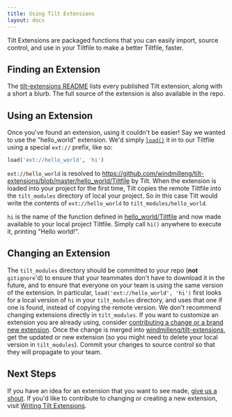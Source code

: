 ```yaml
---
title: Using Tilt Extensions
layout: docs
---
```


Tilt Extensions are packaged functions that you can easily import, source control, and use in your Tiltfile to make a better Tiltfile, faster.

## Finding an Extension
The [tilt-extensions README](https://github.com/windmilleng/tilt-extensions/blob/master/README.md) lists every published Tilt extension, along with a short a blurb. The full source of the extension is also available in the repo.

## Using an Extension
Once you've found an extension, using it couldn't be easier! Say we wanted to use the "hello_world" extension. We'd simply [`load()`](api.html#api.load) it in to our Tiltfile using a special `ext://` prefix, like so:

```python
load('ext://hello_world', 'hi')
```

`ext://hello_world` is resolved to https://github.com/windmilleng/tilt-extensions/blob/master/hello_world/Tiltfile by Tilt. When the extension is loaded into your project for the first time, Tilt copies the remote Tiltfile into the `tilt_modules` directory of local your project. So in this case Tilt would write the contents of `ext://hello_world` to `tilt_modules/hello_world`.

`hi` is the name of the function defined in [hello_world/Tiltfile](https://github.com/windmilleng/tilt-extensions/blob/master/hello_world/Tiltfile) and now made available to your local project Tiltfile. Simply call `hi()` anywhere to execute it, printing "Hello world!".

## Changing an Extension

The `tilt_modules` directory should be committed to your repo (**not** `gitignore`'d) to ensure that your teammates don't have to download it in the future, and to ensure that everyone on your team is using the same version of the extension. In particular, `load('ext://hello_world', 'hi')` first looks for a local version of `hi` in your `tilt_modules` directory, and uses that one if one is found, instead of copying the remote version. We don't recommend changing extensions directly in `tilt_modules`. If you want to customize an extension you are already using, consider [contributing a change or a brand new extension](writing_tilt_extensions.html). Once the change is merged into [windmilleng/tilt-extensions](https://github.com/windmilleng/tilt-extensions/), get the updated or new extension (so you might need to delete your local version in `tilt_modules`). Commit your changes to source control so that they will propagate to your team.

## Next Steps
If you have an idea for an extension that you want to see made, [give us a shout](debug_faq.html#where-can-i-ask-questions). If you'd like to contribute to changing or creating a new extension, visit [Writing Tilt Extensions](writing_tilt_extensions.html).
